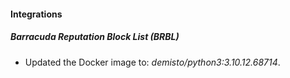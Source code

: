 #### Integrations
##### Barracuda Reputation Block List (BRBL)
- Updated the Docker image to: *demisto/python3:3.10.12.68714*.

